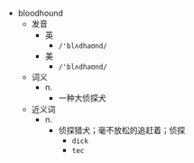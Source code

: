- bloodhound
  - 发音
    - 英
      - `/'blʌdhaʊnd/`
    - 美
      - `/'blʌdhaʊnd/`
  - 词义
    - n.
      - 一种大侦探犬
  - 近义词
    - n.
      - 侦探猎犬；毫不放松的追赶着；侦探
        - `dick`
        - `tec`
